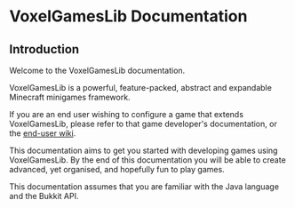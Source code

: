 # VoxelGamesLib Documentation

## Introduction

Welcome to the VoxelGamesLib documentation.

VoxelGamesLib is a powerful, feature-packed, abstract and expandable Minecraft minigames framework.

If you are an end user wishing to configure a game that extends VoxelGamesLib, please refer to that game developer's documentation, or the [end-user wiki](https://github.com/VoxelGamesLib/VoxelGamesLibv2/wiki).

This documentation aims to get you started with developing games using VoxelGamesLib. By the end of this documentation you will be able to create advanced, yet organised, and hopefully fun to play games.

This documentation assumes that you are familiar with the Java language and the Bukkit API.
